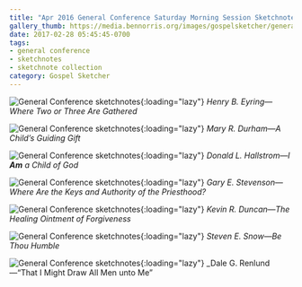 ```yaml
---
title: "Apr 2016 General Conference Saturday Morning Session Sketchnotes"
gallery_thumb: https://media.bennorris.org/images/gospelsketcher/general-conference/apr-2016/apr-16-1-eyring.jpg
date: 2017-02-28 05:45:45-0700
tags:
- general conference
- sketchnotes
- sketchnote collection
category: Gospel Sketcher
---
```


![General Conference sketchnotes](https://media.bennorris.org/images/gospelsketcher/general-conference/apr-2016/apr-16-1-eyring.jpg){:loading="lazy"}
_Henry B. Eyring—Where Two or Three Are Gathered_

![General Conference sketchnotes](https://media.bennorris.org/images/gospelsketcher/general-conference/apr-2016/apr-16-1-durham.jpg){:loading="lazy"}
_Mary R. Durham—A Child’s Guiding Gift_

![General Conference sketchnotes](https://media.bennorris.org/images/gospelsketcher/general-conference/apr-2016/apr-16-1-hallstrom.jpg){:loading="lazy"}
_Donald L. Hallstrom—I **Am** a Child of God_

![General Conference sketchnotes](https://media.bennorris.org/images/gospelsketcher/general-conference/apr-2016/apr-16-1-stevenson.jpg){:loading="lazy"}
_Gary E. Stevenson—Where Are the Keys and Authority of the Priesthood?_

![General Conference sketchnotes](https://media.bennorris.org/images/gospelsketcher/general-conference/apr-2016/apr-16-1-duncan.jpg){:loading="lazy"}
_Kevin R. Duncan—The Healing Ointment of Forgiveness_

![General Conference sketchnotes](https://media.bennorris.org/images/gospelsketcher/general-conference/apr-2016/apr-16-1-snow.jpg){:loading="lazy"}
_Steven E. Snow—Be Thou Humble_

![General Conference sketchnotes](https://media.bennorris.org/images/gospelsketcher/general-conference/apr-2016/apr-16-1-renlund.jpg){:loading="lazy"}
_Dale G. Renlund—“That I Might Draw All Men unto Me”
